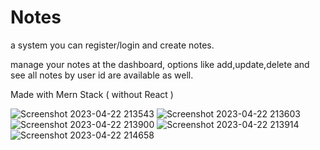 # Notes

a system you can register/login and create notes.

manage your notes at the dashboard, options like add,update,delete and see all notes by user id are available as well.

Made with Mern Stack ( without React )

![Screenshot 2023-04-22 213543](https://user-images.githubusercontent.com/110486605/233801304-9992dbbd-6dd4-413e-88f5-0c3792d6041c.png)
![Screenshot 2023-04-22 213603](https://user-images.githubusercontent.com/110486605/233801305-8f8e5733-b93c-4246-ab38-3016598b0725.png)
![Screenshot 2023-04-22 213900](https://user-images.githubusercontent.com/110486605/233801308-051944c1-a35f-43c7-a8ea-60fe905d006c.png)
![Screenshot 2023-04-22 213914](https://user-images.githubusercontent.com/110486605/233801311-615af320-7895-4092-aeae-0376927a43be.png)
![Screenshot 2023-04-22 214658](https://user-images.githubusercontent.com/110486605/233801433-33a42555-e7a2-4218-97c8-4477480a5403.png)


